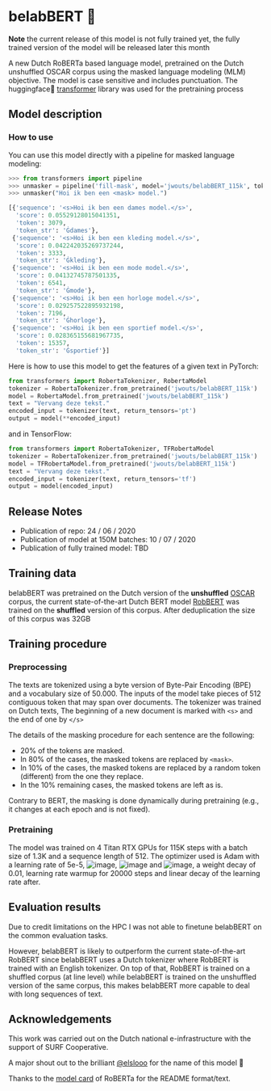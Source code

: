 # belabBERT 🤧

**Note** the current release of this model is not fully trained yet, the fully trained version of the model will be released later this month

A new Dutch RoBERTa based language model, pretrained on the Dutch unshuffled OSCAR corpus using the masked language modeling (MLM) objective.
The model is case sensitive and includes punctuation. The huggingface🤗  [transformer](https://github.com/huggingface/transformers) library was used for the pretraining process

## Model description

### How to use

You can use this model directly with a pipeline for masked language modeling:

```python
>>> from transformers import pipeline
>>> unmasker = pipeline('fill-mask', model='jwouts/belabBERT_115k', tokenizer='jwouts/belabBERT_115k')
>>> unmasker("Hoi ik ben een <mask> model.")

[{'sequence': '<s>Hoi ik ben een dames model.</s>',
  'score': 0.05529128015041351,
  'token': 3079,
  'token_str': 'Ġdames'},
 {'sequence': '<s>Hoi ik ben een kleding model.</s>',
  'score': 0.042242035269737244,
  'token': 3333,
  'token_str': 'Ġkleding'},
 {'sequence': '<s>Hoi ik ben een mode model.</s>',
  'score': 0.04132745787501335,
  'token': 6541,
  'token_str': 'Ġmode'},
 {'sequence': '<s>Hoi ik ben een horloge model.</s>',
  'score': 0.029257522895932198,
  'token': 7196,
  'token_str': 'Ġhorloge'},
 {'sequence': '<s>Hoi ik ben een sportief model.</s>',
  'score': 0.028365155681967735,
  'token': 15357,
  'token_str': 'Ġsportief'}]
```

Here is how to use this model to get the features of a given text in PyTorch:

```python
from transformers import RobertaTokenizer, RobertaModel
tokenizer = RobertaTokenizer.from_pretrained('jwouts/belabBERT_115k')
model = RobertaModel.from_pretrained('jwouts/belabBERT_115k')
text = "Vervang deze tekst."
encoded_input = tokenizer(text, return_tensors='pt')
output = model(**encoded_input)
```

and in TensorFlow:

```python
from transformers import RobertaTokenizer, TFRobertaModel
tokenizer = RobertaTokenizer.from_pretrained('jwouts/belabBERT_115k')
model = TFRobertaModel.from_pretrained('jwouts/belabBERT_115k')
text = "Vervang deze tekst."
encoded_input = tokenizer(text, return_tensors='tf')
output = model(encoded_input)
```

## Release Notes
- Publication of repo: 24 / 06 / 2020
- Publication of model at 150M batches: 10 / 07 / 2020  
- Publication of fully trained model: TBD

## Training data
belabBERT was pretrained on the Dutch version of the **unshuffled** [OSCAR](https://oscar-corpus.com/) corpus, the current state-of-the-art Dutch BERT model [RobBERT](https://github.com/iPieter/RobBERT) was trained on the **shuffled** version of this corpus.
After deduplication the size of this corpus was 32GB

## Training procedure

### Preprocessing

The texts are tokenized using a byte version of Byte-Pair Encoding (BPE) and a vocabulary size of 50.000. The inputs of
the model take pieces of 512 contiguous token that may span over documents. The tokenizer was trained on Dutch texts, The beginning of a new document is marked
with `<s>` and the end of one by `</s>`

The details of the masking procedure for each sentence are the following:
- 20% of the tokens are masked.
- In 80% of the cases, the masked tokens are replaced by `<mask>`.
- In 10% of the cases, the masked tokens are replaced by a random token (different) from the one they replace.
- In the 10% remaining cases, the masked tokens are left as is.

Contrary to BERT, the masking is done dynamically during pretraining (e.g., it changes at each epoch and is not fixed).

### Pretraining

The model was trained on 4 Titan RTX GPUs for 115K steps with a batch size of 1.3K and a sequence length of 512. The
optimizer used is Adam with a learning rate of 5e-5, ![image](https://render.githubusercontent.com/render/math?math=%5Cbeta_%7B1%7D%20%3D%200.9), ![image](https://render.githubusercontent.com/render/math?math=%5Cbeta_%7B2%7D%20%3D%200.98) and
![image](https://render.githubusercontent.com/render/math?math=%5Cepsilon%20%3D%201e%5E%7B-6%7D), a weight decay of 0.01, learning rate warmup for 20000 steps and linear decay of the learning
rate after.

## Evaluation results

Due to credit limitations on the HPC I was not able to finetune belabBERT on the common evaluation tasks.

However, belabBERT is likely to outperform the current state-of-the-art RobBERT since belabBERT uses a Dutch tokenizer where RobBERT is trained with an English tokenizer.
On top of that, RobBERT is trained on a shuffled corpus (at line level) while belabBERT is trained on the unshuffled version of the same corpus, this makes belabBERT more capable to deal with long sequences of text.


## Acknowledgements

This work was carried out on the Dutch national e-infrastructure with the support of SURF Cooperative.

A major shout out to the brilliant [@elslooo](https://github.com/elslooo) for the name of this model 🤗

Thanks to the [model card](https://github.com/huggingface/transformers/blob/master/model_cards/roberta-base-README.md) of RoBERTa for the README format/text.